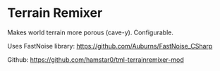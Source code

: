 # Terrain Remixer

Makes world terrain more porous (cave-y). Configurable.


Uses FastNoise library: https://github.com/Auburns/FastNoise_CSharp


Github: https://github.com/hamstar0/tml-terrainremixer-mod
